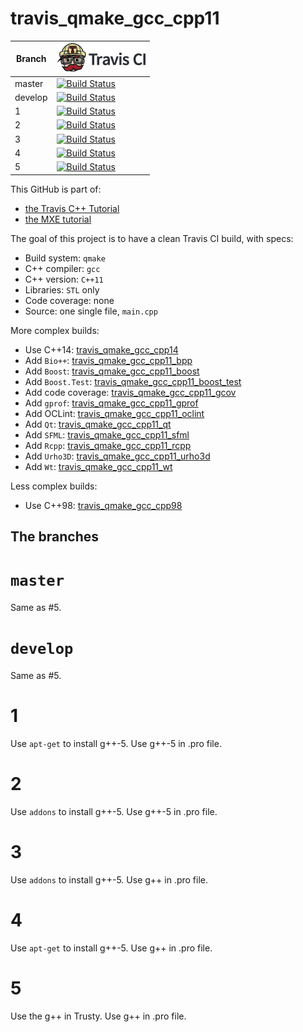 # travis_qmake_gcc_cpp11

Branch|[![Travis CI logo](TravisCI.png)](https://travis-ci.org)
---|---
master|[![Build Status](https://travis-ci.org/richelbilderbeek/travis_qmake_gcc_cpp11.svg?branch=master)](https://travis-ci.org/richelbilderbeek/travis_qmake_gcc_cpp11)
develop|[![Build Status](https://travis-ci.org/richelbilderbeek/travis_qmake_gcc_cpp11.svg?branch=develop)](https://travis-ci.org/richelbilderbeek/travis_qmake_gcc_cpp11)
1|[![Build Status](https://travis-ci.org/richelbilderbeek/travis_qmake_gcc_cpp11.svg?branch=1)](https://travis-ci.org/richelbilderbeek/travis_qmake_gcc_cpp11)
2|[![Build Status](https://travis-ci.org/richelbilderbeek/travis_qmake_gcc_cpp11.svg?branch=2)](https://travis-ci.org/richelbilderbeek/travis_qmake_gcc_cpp11)
3|[![Build Status](https://travis-ci.org/richelbilderbeek/travis_qmake_gcc_cpp11.svg?branch=3)](https://travis-ci.org/richelbilderbeek/travis_qmake_gcc_cpp11)
4|[![Build Status](https://travis-ci.org/richelbilderbeek/travis_qmake_gcc_cpp11.svg?branch=4)](https://travis-ci.org/richelbilderbeek/travis_qmake_gcc_cpp11)
5|[![Build Status](https://travis-ci.org/richelbilderbeek/travis_qmake_gcc_cpp11.svg?branch=5)](https://travis-ci.org/richelbilderbeek/travis_qmake_gcc_cpp11)

This GitHub is part of:

 * [the Travis C++ Tutorial](https://github.com/richelbilderbeek/travis_cpp_tutorial)
 * [the MXE tutorial](https://github.com/richelbilderbeek/mxe_tutorial)
 
The goal of this project is to have a clean Travis CI build, with specs:
 * Build system: `qmake`
 * C++ compiler: `gcc`
 * C++ version: `C++11`
 * Libraries: `STL` only
 * Code coverage: none
 * Source: one single file, `main.cpp`

More complex builds:
 * Use C++14: [travis_qmake_gcc_cpp14](https://www.github.com/richelbilderbeek/travis_qmake_gcc_cpp14)
 * Add `Bio++`: [travis_qmake_gcc_cpp11_bpp](https://www.github.com/richelbilderbeek/travis_qmake_gcc_cpp11_bpp)
 * Add `Boost`: [travis_qmake_gcc_cpp11_boost](https://www.github.com/richelbilderbeek/travis_qmake_gcc_cpp11_boost)
 * Add `Boost.Test`: [travis_qmake_gcc_cpp11_boost_test](https://www.github.com/richelbilderbeek/travis_qmake_gcc_cpp11_boost_test)
 * Add code coverage: [travis_qmake_gcc_cpp11_gcov](https://github.com/richelbilderbeek/travis_qmake_gcc_cpp11_gcov)
 * Add `gprof`: [travis_qmake_gcc_cpp11_gprof](https://github.com/richelbilderbeek/travis_qmake_gcc_cpp11_gprof)
 * Add OCLint: [travis_qmake_gcc_cpp11_oclint](https://github.com/richelbilderbeek/travis_qmake_gcc_cpp11_oclint)
 * Add `Qt`: [travis_qmake_gcc_cpp11_qt](https://www.github.com/richelbilderbeek/travis_qmake_gcc_cpp11_qt)
 * Add `SFML`: [travis_qmake_gcc_cpp11_sfml](https://www.github.com/richelbilderbeek/travis_qmake_gcc_cpp11_sfml)
 * Add `Rcpp`: [travis_qmake_gcc_cpp11_rcpp](https://www.github.com/richelbilderbeek/travis_qmake_gcc_cpp11_rcpp)
 * Add `Urho3D`: [travis_qmake_gcc_cpp11_urho3d](https://www.github.com/richelbilderbeek/travis_qmake_gcc_cpp11_urho3d)
 * Add `Wt`: [travis_qmake_gcc_cpp11_wt](https://www.github.com/richelbilderbeek/travis_qmake_gcc_cpp11_wt)

Less complex builds:
 * Use C++98: [travis_qmake_gcc_cpp98](https://www.github.com/richelbilderbeek/travis_qmake_gcc_cpp98)

## The branches

# `master`

Same as #5.

# `develop`

Same as #5.

# 1

Use `apt-get` to install g++-5. Use g++-5 in .pro file.

# 2

Use `addons` to install g++-5. Use g++-5 in .pro file.

# 3

Use `addons` to install g++-5. Use g++ in .pro file.

# 4

Use `apt-get` to install g++-5. Use g++ in .pro file.

# 5

Use the g++ in Trusty. Use g++ in .pro file.
